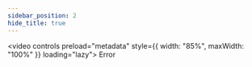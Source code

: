 ```yaml
---
sidebar_position: 2
hide_title: true
---
```


<video controls preload="metadata" style={{ width: "85%", maxWidth: "100%" }} loading="lazy">
  <source src="https://static.kjuu.cc/videos/designer描边.mp4" type="video/mp4" />
  Error
</video>



